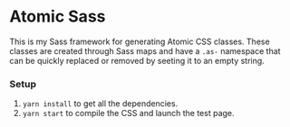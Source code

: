 
# Atomic Sass

This is my Sass framework for generating Atomic CSS classes. These classes are created through Sass maps and have a `.as-` namespace that can be quickly replaced or removed by seeting it to an empty string.

### Setup

1. `yarn install` to get all the dependencies.
2. `yarn start` to compile the CSS and launch the test page.

